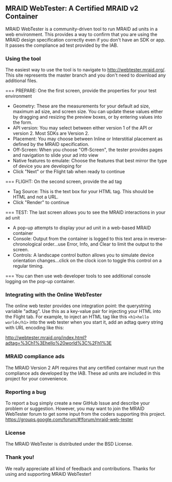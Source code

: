 ## MRAID WebTester: A Certified MRAID v2 Container
MRAID WebTester is a community-driven tool to run MRAID ad units in a web environment. This provides a way to confirm that you are using the MRAID design specification correctly even if you don't have an SDK or app. It passes the compliance ad test provided by the IAB.

### Using the tool
The easiest way to use the tool is to navigate to http://webtester.mraid.org/. This site represents the master branch and you don't need to download any additional files.

===
PREPARE: One the first screen, provide the properties for your test environment

* Geometry: These are the measurements for your default ad size, maximum ad size, and screen size. You can update these values either by dragging and resizing the preview boxes, or by entering values into the form.
* API version: You may select between either version 1 of the API or version 2. Most SDKs are Version 2.
* Placement: You may choose between Inline or Interstitial placement as defined by the MRAID specification.
* Off-Screen: When you choose "Off-Screen", the tester provides pages and navigation to slide your ad into view
* Native features to emulate: Choose the features that best mirror the type of device you are developing for
* Click "Next" or the Flight tab when ready to continue

===
FLIGHT: On the second screen, provide the ad tag

* Tag Source: This is the text box for your HTML tag. This should be HTML and not a URL.
* Click "Render" to continue

===
TEST: The last screen allows you to see the MRAID interactions in your ad unit

* A pop-up attempts to display your ad unit in a web-based MRAID container
* Console: Output from the container is logged to this text area in reverse-chronological order...use Error, Info, and Clear to limit the output to the screen.
* Controls: A landscape control button allows you to simulate device orientation changes...click on the clock icon to toggle this control on a regular timing.

===
You can then use web developer tools to see additional console logging on the pop-up container.


### Integrating with the Online WebTester

The online web tester provides one integration point: the querystring variable "adtag". Use this as a key-value pair for injecting your HTML into the Flight tab. For example, to inject an HTML tag like this 
 ```<h1>hello world</h1>```
into the web tester when you start it, add an adtag query string with URL encoding like this:
 
 http://webtester.mraid.org/index.html?adtag=%3Ch1%3Ehello%20world%3C%2Fh1%3E


### MRAID compliance ads

The MRAID Version 2 API requires that any certified container must run the compliance ads developed by the IAB. These ad units are included in this project for your convenience.


### Reporting a bug

To report a bug simply create a new GitHub Issue and describe your problem or suggestion. However, you may want to join the MRAID WebTester forum to get some input from the coders supporting this project. https://groups.google.com/forum/#!forum/mraid-web-tester

### License

The MRAID WebTester is distributed under the BSD License.

### Thank you!

We really appreciate all kind of feedback and contributions. Thanks for using and supporting MRAID WebTester!
